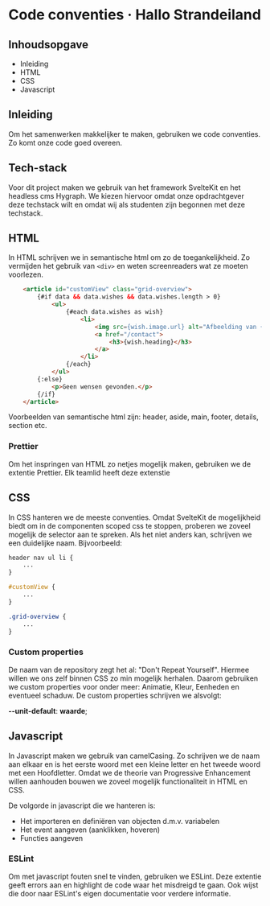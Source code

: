 # Code conventies · Hallo Strandeiland

## Inhoudsopgave
* Inleiding
* HTML
* CSS
* Javascript

## Inleiding
Om het samenwerken makkelijker te maken, gebruiken we code conventies. Zo komt onze code goed overeen. 

## Tech-stack
Voor dit project maken we gebruik van het framework SvelteKit en het headless cms Hygraph. We kiezen hiervoor omdat onze opdrachtgever deze techstack wilt en omdat wij als studenten zijn begonnen met deze techstack.

## HTML
In HTML schrijven we in semantische html om zo de toegankelijkheid. Zo vermijden het gebruik van `<div>` en weten screenreaders wat ze moeten voorlezen. 

```html
	<article id="customView" class="grid-overview">
        {#if data && data.wishes && data.wishes.length > 0}
            <ul>
                {#each data.wishes as wish}
                    <li>
                        <img src={wish.image.url} alt="Afbeelding van {wish.heading}" />
                        <a href="/contact">
                            <h3>{wish.heading}</h3>
                        </a>
                    </li>
                {/each}
            </ul>
        {:else}
            <p>Geen wensen gevonden.</p>
        {/if}
    </article>
```

Voorbeelden van semantische html zijn: header, aside, main, footer, details, section etc.

### Prettier
Om het inspringen van HTML zo netjes mogelijk maken, gebruiken we de extentie Prettier. Elk teamlid heeft deze extenstie 

## CSS
In CSS hanteren we de meeste conventies. Omdat SvelteKit de mogelijkheid biedt om in de componenten scoped css te stoppen, proberen we zoveel mogelijk de selector aan te spreken. Als het niet anders kan, schrijven we een duidelijke naam. Bijvoorbeeld:

```css
header nav ul li {
    ...
}

#customView {
    ...
}

.grid-overview {
    ...
}
```

### Custom properties
De naam van de repository zegt het al: "Don't Repeat Yourself". Hiermee willen we ons zelf binnen CSS zo min mogelijk herhalen. Daarom gebruiken we custom properties voor onder meer: Animatie, Kleur, Eenheden en eventueel schaduw. De custom properties schrijven we alsvolgt:

**--unit-default**: **waarde**;

## Javascript

In Javascript maken we gebruik van camelCasing. Zo schrijven we de naam aan elkaar en is het eerste woord met een kleine letter en het tweede woord met een Hoofdletter. Omdat we de theorie van Progressive Enhancement willen aanhouden bouwen we zoveel mogelijk functionaliteit in HTML en CSS. 

De volgorde in javascript die we hanteren is: 
* Het importeren en definiëren van objecten d.m.v. variabelen
* Het event aangeven (aanklikken, hoveren)
* Functies aangeven


### ESLint

Om met javascript fouten snel te vinden, gebruiken we ESLint. Deze extentie geeft errors aan en highlight de code waar het misdreigd te gaan. Ook wijst die door naar ESLint's eigen documentatie voor verdere informatie.
